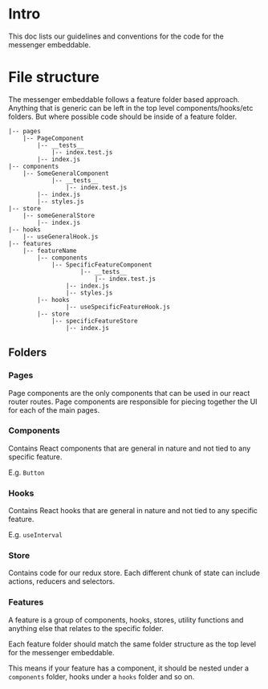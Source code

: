 # Intro

This doc lists our guidelines and conventions for the code for the messenger embeddable.

# File structure

The messenger embeddable follows a feature folder based approach. Anything that is generic can be left in the top level components/hooks/etc folders. But where possible code should be inside of a feature folder.

```
|-- pages
    |-- PageComponent
        |-- __tests__
            |-- index.test.js
        |-- index.js
|-- components
    |-- SomeGeneralComponent
            |-- __tests__
                |-- index.test.js
        |-- index.js
        |-- styles.js
|-- store
    |-- someGeneralStore
        |-- index.js
|-- hooks
    |-- useGeneralHook.js
|-- features
    |-- featureName
        |-- components
            |-- SpecificFeatureComponent
                    |-- __tests__
                        |-- index.test.js
                |-- index.js
                |-- styles.js
        |-- hooks
                |-- useSpecificFeatureHook.js
        |-- store
            |-- specificFeatureStore
                |-- index.js
```

## Folders

### Pages

Page components are the only components that can be used in our react router routes.
Page components are responsible for piecing together the UI for each of the main pages.

### Components

Contains React components that are general in nature and not tied to any specific feature.

E.g. `Button`

### Hooks

Contains React hooks that are general in nature and not tied to any specific feature.

E.g. `useInterval`

### Store

Contains code for our redux store. Each different chunk of state can include actions, reducers and selectors.

### Features

A feature is a group of components, hooks, stores, utility functions and anything else that relates to the specific folder.

Each feature folder should match the same folder structure as the top level for the messenger embeddable.

This means if your feature has a component, it should be nested under a `components` folder, hooks under a `hooks` folder and so on.
